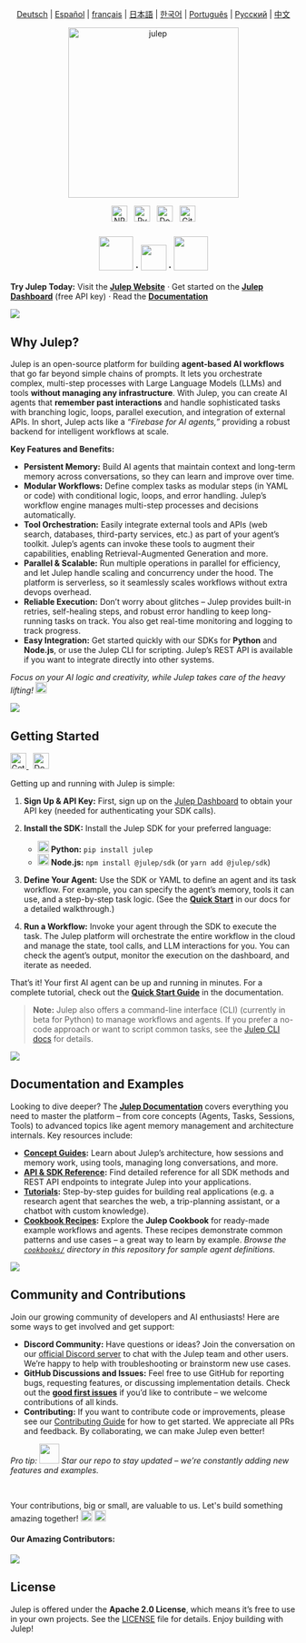 <sup><div align="center">
  <!-- Keep these links. Translations will automatically update with the README. -->
  [Deutsch](https://www.readme-i18n.com/julep-ai/julep?lang=de) | 
  [Español](https://www.readme-i18n.com/julep-ai/julep?lang=es) | 
  [français](https://www.readme-i18n.com/julep-ai/julep?lang=fr) | 
  [日本語](https://www.readme-i18n.com/julep-ai/julep?lang=ja) | 
  [한국어](https://www.readme-i18n.com/julep-ai/julep?lang=ko) | 
  [Português](https://www.readme-i18n.com/julep-ai/julep?lang=pt) | 
  [Русский](https://www.readme-i18n.com/julep-ai/julep?lang=ru) | 
  [中文](https://www.readme-i18n.com/julep-ai/julep?lang=zh)
</div></sup>

<div align="center" id="top">
<img src="https://socialify.git.ci/julep-ai/julep/image?description=1&descriptionEditable=Serverless%20AI%20Workflows%20for%20Data%20%26%20ML%20Teams&font=Source%20Code%20Pro&logo=https%3A%2F%2Fraw.githubusercontent.com%2Fjulep-ai%2Fjulep%2Fdev%2F.github%2Fjulep-logo.svg&owner=1&forks=1&pattern=Solid&stargazers=1&theme=Auto" alt="julep" height=300 />

<br>
  <p>
   <a href="https://www.npmjs.com/package/@julep/sdk"><img src="https://img.shields.io/npm/v/%40julep%2Fsdk?style=social&amp;logo=npm&amp;link=https%3A%2F%2Fwww.npmjs.com%2Fpackage%2F%40julep%2Fsdk" alt="NPM Version" height="28"></a>
    <span>&nbsp;</span>
    <a href="https://pypi.org/project/julep"><img src="https://img.shields.io/pypi/v/julep?style=social&amp;logo=python&amp;label=PyPI&amp;link=https%3A%2F%2Fpypi.org%2Fproject%2Fjulep" alt="PyPI - Version" height="28"></a>
    <span>&nbsp;</span>
    <a href="https://hub.docker.com/u/julepai"><img src="https://img.shields.io/docker/v/julepai/agents-api?sort=semver&amp;style=social&amp;logo=docker&amp;link=https%3A%2F%2Fhub.docker.com%2Fu%2Fjulepai" alt="Docker Image Version" height="28"></a>
    <span>&nbsp;</span>
    <a href="https://choosealicense.com/licenses/apache/"><img src="https://img.shields.io/github/license/julep-ai/julep" alt="GitHub License" height="28"></a>
  </p>
  
  <h3 align="center">
    <a href="https://discord.com/invite/JTSBGRZrzj" rel="dofollow"><img src="https://user-images.githubusercontent.com/74038190/235294015-47144047-25ab-417c-af1b-6746820a20ff.gif" width="60"></a>
    ·
    <a href="https://x.com/julep_ai" rel="dofollow"><img src="https://raw.githubusercontent.com/gist/IgnaceMaes/744cd9cf41ec6acf46fc8f4e9f370f86/raw/d16658c2945d30c8a953b35cb17dd7085111b46c/x-logo.svg" width="45"></a>
    ·
    <a href="https://www.linkedin.com/company/julep-ai" rel="dofollow"><img src="https://user-images.githubusercontent.com/74038190/235294012-0a55e343-37ad-4b0f-924f-c8431d9d2483.gif" width="60"></a>

  </h3>
  
  <!-- <h3>
    <a href="https://discord.com/invite/JTSBGRZrzj" rel="dofollow">Discord</a>
    ·
    <a href="https://x.com/julep_ai" rel="dofollow">𝕏</a>
    ·
    <a href="https://www.linkedin.com/company/julep-ai" rel="dofollow">LinkedIn</a>
  </h3> -->
</div>

**Try Julep Today:** Visit the **[Julep Website](https://julep.ai)** · Get started on the **[Julep Dashboard](https://dashboard.julep.ai)** (free API key) · Read the **[Documentation](https://docs.julep.ai/introduction/julep)**

<img src="https://private-user-images.githubusercontent.com/112978092/456212419-e8e13991-c0fe-46f7-a1db-5969da909dda.gif?jwt=eyJhbGciOiJIUzI1NiIsInR5cCI6IkpXVCJ9.eyJpc3MiOiJnaXRodWIuY29tIiwiYXVkIjoicmF3LmdpdGh1YnVzZXJjb250ZW50LmNvbSIsImtleSI6ImtleTUiLCJleHAiOjE3NTAxOTUwNzcsIm5iZiI6MTc1MDE5NDc3NywicGF0aCI6Ii8xMTI5NzgwOTIvNDU2MjEyNDE5LWU4ZTEzOTkxLWMwZmUtNDZmNy1hMWRiLTU5NjlkYTkwOWRkYS5naWY_WC1BbXotQWxnb3JpdGhtPUFXUzQtSE1BQy1TSEEyNTYmWC1BbXotQ3JlZGVudGlhbD1BS0lBVkNPRFlMU0E1M1BRSzRaQSUyRjIwMjUwNjE3JTJGdXMtZWFzdC0xJTJGczMlMkZhd3M0X3JlcXVlc3QmWC1BbXotRGF0ZT0yMDI1MDYxN1QyMTEyNTdaJlgtQW16LUV4cGlyZXM9MzAwJlgtQW16LVNpZ25hdHVyZT0wOTYzMWEwNDBlNzkwYzc2NDg4OTFmNzUwMjljZDQ5Y2JiZWIzMjMxOGM4MDc3N2I3YTlhNDlkYjY0OWY2YmIyJlgtQW16LVNpZ25lZEhlYWRlcnM9aG9zdCJ9.EmG9Ba0fnv-EF2FtkbnY0uVmRJROynLtTg2W9wzGuu4">

## Why Julep?

Julep is an open-source platform for building **agent-based AI workflows** that go far beyond simple chains of prompts. It lets you orchestrate complex, multi-step processes with Large Language Models (LLMs) and tools **without managing any infrastructure**. With Julep, you can create AI agents that **remember past interactions** and handle sophisticated tasks with branching logic, loops, parallel execution, and integration of external APIs. In short, Julep acts like a *“Firebase for AI agents,”* providing a robust backend for intelligent workflows at scale.

**Key Features and Benefits:**

* **Persistent Memory:** Build AI agents that maintain context and long-term memory across conversations, so they can learn and improve over time.
* **Modular Workflows:** Define complex tasks as modular steps (in YAML or code) with conditional logic, loops, and error handling. Julep’s workflow engine manages multi-step processes and decisions automatically.
* **Tool Orchestration:** Easily integrate external tools and APIs (web search, databases, third-party services, etc.) as part of your agent’s toolkit. Julep’s agents can invoke these tools to augment their capabilities, enabling Retrieval-Augmented Generation and more.
* **Parallel & Scalable:** Run multiple operations in parallel for efficiency, and let Julep handle scaling and concurrency under the hood. The platform is serverless, so it seamlessly scales workflows without extra devops overhead.
* **Reliable Execution:** Don’t worry about glitches – Julep provides built-in retries, self-healing steps, and robust error handling to keep long-running tasks on track. You also get real-time monitoring and logging to track progress.
* **Easy Integration:** Get started quickly with our SDKs for **Python** and **Node.js**, or use the Julep CLI for scripting. Julep’s REST API is available if you want to integrate directly into other systems.

*Focus on your AI logic and creativity, while Julep takes care of the heavy lifting!* <img src="https://github.com/Anmol-Baranwal/Cool-GIFs-For-GitHub/assets/74038190/2c0eef4b-7b75-42bd-9722-4bea97a2d532" width="20">

<img src="https://private-user-images.githubusercontent.com/112978092/456212419-e8e13991-c0fe-46f7-a1db-5969da909dda.gif?jwt=eyJhbGciOiJIUzI1NiIsInR5cCI6IkpXVCJ9.eyJpc3MiOiJnaXRodWIuY29tIiwiYXVkIjoicmF3LmdpdGh1YnVzZXJjb250ZW50LmNvbSIsImtleSI6ImtleTUiLCJleHAiOjE3NTAxOTUwNzcsIm5iZiI6MTc1MDE5NDc3NywicGF0aCI6Ii8xMTI5NzgwOTIvNDU2MjEyNDE5LWU4ZTEzOTkxLWMwZmUtNDZmNy1hMWRiLTU5NjlkYTkwOWRkYS5naWY_WC1BbXotQWxnb3JpdGhtPUFXUzQtSE1BQy1TSEEyNTYmWC1BbXotQ3JlZGVudGlhbD1BS0lBVkNPRFlMU0E1M1BRSzRaQSUyRjIwMjUwNjE3JTJGdXMtZWFzdC0xJTJGczMlMkZhd3M0X3JlcXVlc3QmWC1BbXotRGF0ZT0yMDI1MDYxN1QyMTEyNTdaJlgtQW16LUV4cGlyZXM9MzAwJlgtQW16LVNpZ25hdHVyZT0wOTYzMWEwNDBlNzkwYzc2NDg4OTFmNzUwMjljZDQ5Y2JiZWIzMjMxOGM4MDc3N2I3YTlhNDlkYjY0OWY2YmIyJlgtQW16LVNpZ25lZEhlYWRlcnM9aG9zdCJ9.EmG9Ba0fnv-EF2FtkbnY0uVmRJROynLtTg2W9wzGuu4">

## Getting Started
<p>
    <a href="https://dashboard.julep.ai">
      <img src="https://img.shields.io/badge/Get_API_Key-FF5733?style=logo=data:image/svg+xml;base64,PHN2ZyB4bWxucz0iaHR0cDovL3d3dy53My5vcmcvMjAwMC9zdmciIHZpZXdCb3g9IjAgMCAyNCAyNCIgZmlsbD0id2hpdGUiPjxwYXRoIGQ9Ik0xMiAxTDMgNXYxNGw5IDQgOS00VjVsLTktNHptMCAyLjh2MTYuNEw1IDE2LjJWNi44bDctMy4yem0yIDguMmwtMi0yLTIgMiAyIDIgMi0yeiIvPjwvc3ZnPg==" alt="Get API Key" height="28">
    </a>
    <span>&nbsp;</span>
    <a href="https://docs.julep.ai">
      <img src="https://img.shields.io/badge/Documentation-4B32C3?style=logo=gitbook&logoColor=white" alt="Documentation" height="28">
    </a>
  </p>
Getting up and running with Julep is simple:

1. **Sign Up & API Key:** First, sign up on the [Julep Dashboard](https://dashboard.julep.ai) to obtain your API key (needed for authenticating your SDK calls).
2. **Install the SDK:** Install the Julep SDK for your preferred language:

   * <img src="https://user-images.githubusercontent.com/74038190/212257472-08e52665-c503-4bd9-aa20-f5a4dae769b5.gif" width="20"> **Python:** `pip install julep`
   * <img src="https://user-images.githubusercontent.com/74038190/212257454-16e3712e-945a-4ca2-b238-408ad0bf87e6.gif" width="20"> **Node.js:** `npm install @julep/sdk` (or `yarn add @julep/sdk`)
3. **Define Your Agent:** Use the SDK or YAML to define an agent and its task workflow. For example, you can specify the agent’s memory, tools it can use, and a step-by-step task logic. (See the **[Quick Start](https://docs.julep.ai/introduction/quick-start)** in our docs for a detailed walkthrough.)
4. **Run a Workflow:** Invoke your agent through the SDK to execute the task. The Julep platform will orchestrate the entire workflow in the cloud and manage the state, tool calls, and LLM interactions for you. You can check the agent’s output, monitor the execution on the dashboard, and iterate as needed.

That’s it! Your first AI agent can be up and running in minutes. For a complete tutorial, check out the **[Quick Start Guide](https://docs.julep.ai/introduction/quick-start)** in the documentation.

> **Note:** Julep also offers a command-line interface (CLI) (currently in beta for Python) to manage workflows and agents. If you prefer a no-code approach or want to script common tasks, see the [Julep CLI docs](https://docs.julep.ai/responses/quickstart#cli-installation) for details.

<img src="https://private-user-images.githubusercontent.com/112978092/456212419-e8e13991-c0fe-46f7-a1db-5969da909dda.gif?jwt=eyJhbGciOiJIUzI1NiIsInR5cCI6IkpXVCJ9.eyJpc3MiOiJnaXRodWIuY29tIiwiYXVkIjoicmF3LmdpdGh1YnVzZXJjb250ZW50LmNvbSIsImtleSI6ImtleTUiLCJleHAiOjE3NTAxOTUwNzcsIm5iZiI6MTc1MDE5NDc3NywicGF0aCI6Ii8xMTI5NzgwOTIvNDU2MjEyNDE5LWU4ZTEzOTkxLWMwZmUtNDZmNy1hMWRiLTU5NjlkYTkwOWRkYS5naWY_WC1BbXotQWxnb3JpdGhtPUFXUzQtSE1BQy1TSEEyNTYmWC1BbXotQ3JlZGVudGlhbD1BS0lBVkNPRFlMU0E1M1BRSzRaQSUyRjIwMjUwNjE3JTJGdXMtZWFzdC0xJTJGczMlMkZhd3M0X3JlcXVlc3QmWC1BbXotRGF0ZT0yMDI1MDYxN1QyMTEyNTdaJlgtQW16LUV4cGlyZXM9MzAwJlgtQW16LVNpZ25hdHVyZT0wOTYzMWEwNDBlNzkwYzc2NDg4OTFmNzUwMjljZDQ5Y2JiZWIzMjMxOGM4MDc3N2I3YTlhNDlkYjY0OWY2YmIyJlgtQW16LVNpZ25lZEhlYWRlcnM9aG9zdCJ9.EmG9Ba0fnv-EF2FtkbnY0uVmRJROynLtTg2W9wzGuu4">

## Documentation and Examples


Looking to dive deeper? The **[Julep Documentation](https://docs.julep.ai)** covers everything you need to master the platform – from core concepts (Agents, Tasks, Sessions, Tools) to advanced topics like agent memory management and architecture internals. Key resources include:

* **[Concept Guides](https://docs.julep.ai/concepts/):** Learn about Julep’s architecture, how sessions and memory work, using tools, managing long conversations, and more.
* **[API & SDK Reference](https://docs.julep.ai/api-reference/):** Find detailed reference for all SDK methods and REST API endpoints to integrate Julep into your applications.
* **[Tutorials](https://docs.julep.ai/tutorials/):** Step-by-step guides for building real applications (e.g. a research agent that searches the web, a trip-planning assistant, or a chatbot with custom knowledge).
* **[Cookbook Recipes](https://github.com/julep-ai/julep/tree/dev/cookbooks):** Explore the **Julep Cookbook** for ready-made example workflows and agents. These recipes demonstrate common patterns and use cases – a great way to learn by example. *Browse the [`cookbooks/`](https://github.com/julep-ai/julep/tree/dev/cookbooks) directory in this repository for sample agent definitions.*

<img src="https://private-user-images.githubusercontent.com/112978092/456212419-e8e13991-c0fe-46f7-a1db-5969da909dda.gif?jwt=eyJhbGciOiJIUzI1NiIsInR5cCI6IkpXVCJ9.eyJpc3MiOiJnaXRodWIuY29tIiwiYXVkIjoicmF3LmdpdGh1YnVzZXJjb250ZW50LmNvbSIsImtleSI6ImtleTUiLCJleHAiOjE3NTAxOTUwNzcsIm5iZiI6MTc1MDE5NDc3NywicGF0aCI6Ii8xMTI5NzgwOTIvNDU2MjEyNDE5LWU4ZTEzOTkxLWMwZmUtNDZmNy1hMWRiLTU5NjlkYTkwOWRkYS5naWY_WC1BbXotQWxnb3JpdGhtPUFXUzQtSE1BQy1TSEEyNTYmWC1BbXotQ3JlZGVudGlhbD1BS0lBVkNPRFlMU0E1M1BRSzRaQSUyRjIwMjUwNjE3JTJGdXMtZWFzdC0xJTJGczMlMkZhd3M0X3JlcXVlc3QmWC1BbXotRGF0ZT0yMDI1MDYxN1QyMTEyNTdaJlgtQW16LUV4cGlyZXM9MzAwJlgtQW16LVNpZ25hdHVyZT0wOTYzMWEwNDBlNzkwYzc2NDg4OTFmNzUwMjljZDQ5Y2JiZWIzMjMxOGM4MDc3N2I3YTlhNDlkYjY0OWY2YmIyJlgtQW16LVNpZ25lZEhlYWRlcnM9aG9zdCJ9.EmG9Ba0fnv-EF2FtkbnY0uVmRJROynLtTg2W9wzGuu4">

## Community and Contributions

Join our growing community of developers and AI enthusiasts! Here are some ways to get involved and get support:

* **Discord Community:** Have questions or ideas? Join the conversation on our [official Discord server](https://discord.gg/7H5peSN9QP) to chat with the Julep team and other users. We’re happy to help with troubleshooting or brainstorm new use cases.
* **GitHub Discussions and Issues:** Feel free to use GitHub for reporting bugs, requesting features, or discussing implementation details. Check out the [**good first issues**](https://github.com/julep-ai/julep/issues?q=is%3Aissue+is%3Aopen+label%3A%22good+first+issue%22) if you’d like to contribute – we welcome contributions of all kinds.
* **Contributing:** If you want to contribute code or improvements, please see our [Contributing Guide](CONTRIBUTING.md) for how to get started. We appreciate all PRs and feedback. By collaborating, we can make Julep even better!

*Pro tip: <img src="https://github.com/Anmol-Baranwal/Cool-GIFs-For-GitHub/assets/74038190/e379a33a-b428-4385-b44f-3da16e7bac9f" width="35"> Star our repo to stay updated – we’re constantly adding new features and examples.*    

<br/>

Your contributions, big or small, are valuable to us. Let's build something amazing together!    <img src="https://github.com/Anmol-Baranwal/Cool-GIFs-For-GitHub/assets/74038190/2c0eef4b-7b75-42bd-9722-4bea97a2d532" width="20">
 <img src="https://user-images.githubusercontent.com/74038190/216125640-2783ebd5-e63e-4ed1-b491-627a40b24850.png" width="20">

<h4>Our Amazing Contributors:</h4>

<a href="https://github.com/julep-ai/julep/graphs/contributors">
  <img src="https://contrib.rocks/image?repo=julep-ai/julep" />
</a>

<br/>

## License

Julep is offered under the **Apache 2.0 License**, which means it’s free to use in your own projects. See the [LICENSE](LICENSE) file for details. Enjoy building with Julep!
